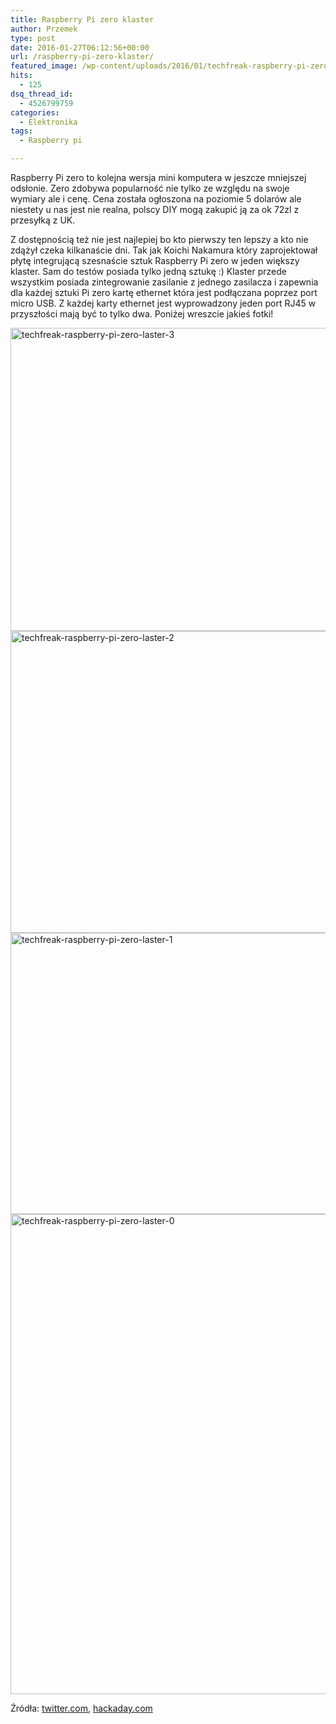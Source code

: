 ```yaml
---
title: Raspberry Pi zero klaster
author: Przemek
type: post
date: 2016-01-27T06:12:56+00:00
url: /raspberry-pi-zero-klaster/
featured_image: /wp-content/uploads/2016/01/techfreak-raspberry-pi-zero-laster-3-624x473.jpg
hits:
  - 125
dsq_thread_id:
  - 4526799759
categories:
  - Elektronika
tags:
  - Raspberry pi

---
```

Raspberry Pi zero to kolejna wersja mini komputera w jeszcze mniejszej odsłonie. Zero zdobywa popularność nie tylko ze względu na swoje wymiary ale i cenę. Cena została ogłoszona na poziomie 5 dolarów ale niestety u nas jest nie realna, polscy DIY mogą zakupić ją za ok 72zl z przesyłką z UK.

<!--more-->

Z dostępnością też nie jest najlepiej bo kto pierwszy ten lepszy a kto nie zdążył czeka kilkanaście dni. Tak jak Koichi Nakamura który zaprojektował płytę integrującą szesnaście sztuk Raspberry Pi zero w jeden większy klaster. Sam do testów posiada tylko jedną sztukę :) Klaster przede wszystkim posiada zintegrowanie zasilanie z jednego zasilacza i zapewnia dla każdej sztuki Pi zero kartę ethernet która jest podłączana poprzez port micro USB. Z każdej karty ethernet jest wyprowadzony jeden port RJ45 w przyszłości mają być to tylko dwa. Poniżej wreszcie jakieś fotki!

<a href="http://techfreak.pl/raspberry-pi-zero-klaster/techfreak-raspberry-pi-zero-laster-3/" rel="attachment wp-att-11140"><img class="aligncenter size-full wp-image-11140" src="http://techfreak.pl/wp-content/uploads/2016/01/techfreak-raspberry-pi-zero-laster-3.jpg" alt="techfreak-raspberry-pi-zero-laster-3" width="640" height="485" /></a> <a href="http://techfreak.pl/raspberry-pi-zero-klaster/techfreak-raspberry-pi-zero-laster-2/" rel="attachment wp-att-11141"><img class="aligncenter size-full wp-image-11141" src="http://techfreak.pl/wp-content/uploads/2016/01/techfreak-raspberry-pi-zero-laster-2.jpg" alt="techfreak-raspberry-pi-zero-laster-2" width="640" height="483" /></a> <a href="http://techfreak.pl/raspberry-pi-zero-klaster/techfreak-raspberry-pi-zero-laster-1/" rel="attachment wp-att-11142"><img class="aligncenter size-full wp-image-11142" src="http://techfreak.pl/wp-content/uploads/2016/01/techfreak-raspberry-pi-zero-laster-1.jpg" alt="techfreak-raspberry-pi-zero-laster-1" width="600" height="450" /></a> <a href="http://techfreak.pl/raspberry-pi-zero-klaster/techfreak-raspberry-pi-zero-laster-0/" rel="attachment wp-att-11143"><img class="aligncenter size-full wp-image-11143" src="http://techfreak.pl/wp-content/uploads/2016/01/techfreak-raspberry-pi-zero-laster-0.jpeg" alt="techfreak-raspberry-pi-zero-laster-0" width="1024" height="768" /></a>

Źródła: <a href="https://twitter.com/9_ties/status/689707306494271488/photo/1" target="_blank">twitter.com</a>, <a href="http://hackaday.com/2016/01/25/raspberry-pi-zero-cluster-packs-a-punch/" target="_blank">hackaday.com</a>